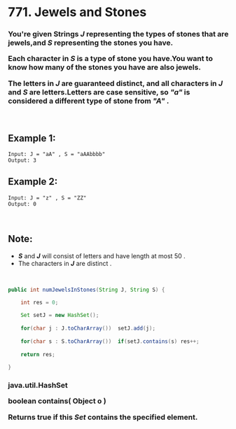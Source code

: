 # 771. Jewels and Stones

<h3>

You're given Strings ***J*** representing the types of stones that are jewels,and ***S*** representing the stones you have.

Each character in ***S*** is a type of stone you have.You want to know how many of the stones you have are also jewels.


The letters in ***J*** are guaranteed distinct, and all characters in ***J*** and ***S*** are letters.Letters are case sensitive, so ***"a"*** is considered a different type of stone from ***"A"*** .

</h3>

<br>

## Example 1:

	Input: J = "aA" , S = "aAAbbbb"
	Output: 3

## Example 2:

	Input: J = "z" , S = "ZZ"
	Output: 0
	
<br>

## Note:

- ***S*** and ***J*** will consist of letters and have length at most 50 .
- The characters in ***J*** are distinct .

<br>

```java
public int numJewelsInStones(String J, String S) {

	int res = 0;
	
	Set setJ = new HashSet();
	
	for(char j : J.toCharArray())  setJ.add(j);
	
	for(char s : S.toCharArray())  if(setJ.contains(s) res++;
	
	return res;
	
}
```

<h3>

java.util.HashSet

boolean		contains( Object o )

Returns true if this ***Set*** contains the specified element.

</h3>
